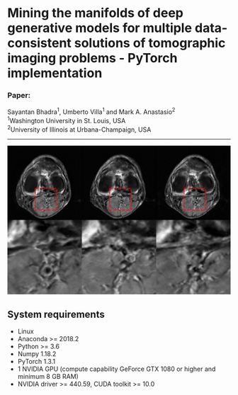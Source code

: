 # Mining the manifolds of deep generative models for multiple data-consistent solutions of tomographic imaging problems - PyTorch implementation

### Paper:

Sayantan Bhadra<sup>1</sup>, Umberto Villa<sup>1</sup> and Mark A. Anastasio<sup>2</sup> <br />
<sup>1</sup>Washington University in St. Louis, USA <br />
<sup>2</sup>University of Illinois at Urbana-Champaign, USA

---

![Transformation Preview](https://github.com/comp-imaging-sci/mining-tomo-solutions-pulse/blob/main/figures/mri_panel_8x.png)

## System requirements
* Linux
* Anaconda >= 2018.2 
* Python >= 3.6
* Numpy 1.18.2
* PyTorch 1.3.1
* 1 NVIDIA GPU (compute capability GeForce GTX 1080 or higher and minimum 8 GB RAM)
* NVIDIA driver >= 440.59, CUDA toolkit >= 10.0
